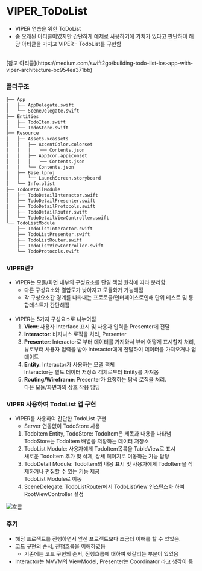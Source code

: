 # VIPER_ToDoList
- VIPER 연습을 위한 ToDoList
- 좀 오래된 아티클이였지만 간단하게 예제로 사용하기에 가치가 있다고 판단하여 해당 아티클을 가지고 VIPER - TodoList를 구현함
</br>
[참고 아티클](https://medium.com/swift2go/building-todo-list-ios-app-with-viper-architecture-bc954ea371bb)

### 폴더구조
```bash
├── App
│   ├── AppDelegate.swift
│   └── SceneDelegate.swift
├── Entities
│   ├── TodoItem.swift
│   └── TodoStore.swift
├── Resource
│   ├── Assets.xcassets
│   │   ├── AccentColor.colorset
│   │   │   └── Contents.json
│   │   ├── AppIcon.appiconset
│   │   │   └── Contents.json
│   │   └── Contents.json
│   ├── Base.lproj
│   │   └── LaunchScreen.storyboard
│   └── Info.plist
├── TodoDetailModule
│   ├── TodoDetailInteractor.swift
│   ├── TodoDetailPresenter.swift
│   ├── TodoDetailProtocols.swift
│   ├── TodoDetailRouter.swift
│   └── TodoDetailViewController.swift
└── TodoListModule
    ├── TodoListInteractor.swift
    ├── TodoListPresenter.swift
    ├── TodoListRouter.swift
    ├── TodoListViewController.swift
    └── TodoProtocols.swift
```

### VIPER란?
- VIPER는 모듈/화면 내부의 구성요소를 단일 책임 원칙에 따라 분리함.
    - 다른 구성요소와 결합도가 낮아지고 모듈화가 가능해짐
    - 각 구성요소간 경계를 나타내는 프로토콜/인터페이스로인해 단위 테스트 및 통합테스트가 간단해짐
<br></br>
- VIPER는 5가지 구성요소로 나누어짐
    1. <b>View</b>: 사용자 Interface 표시 및 사용자 입력을 Presenter에 전달
    2. <b>Interactor</b>: 비지니스 로직을 처리, Persenter
    3. <b>Presenter</b>: Interactor로 부터 데이터를 가져와서 뷰에 어떻게 표시할지 처리, <br>뷰로부터 사용자 입력을 받아 Interactor에게 전달하여 데이터를 가져오거나 업데이트
    4. <B>Entity</b>: Interactor가 사용하는 모델 객체<br>
        Interactor는 별도 데이터 저장소 객체로부터 Entity를 가져옴
    5. <b>Routing/Wireframe</b>: Presenter가 요청하는 탐색 로직을 처리.<br>
    다은 모듈/화면과의 상호 작용 담딩

### VIPER 사용하여 TodoList 앱 구현
- VIPER를 사용하여 간단한 TodoList 구현
    - Server 연동없이 TodoStore 사용
    1. TodoItem Entity, TodoStore: TodoItem은 제목과 내용을 나타냄<br>
    TodoStore는 TodoItem 배열을 저장하는 데이터 저장소
    2. TodoList Module: 사용자에게 TodoItem목록을 TableView로 표시<br>
    새로운 TodoItem  추가 및 삭제, 상세 페이지로 이동하는 기능 담당
    3. TodoDetail Module: TodoItem의 내용 표시 및 사용자에게 TodoItem을 삭제하거나 편집할 수 있는 기능 제공<br>
    TodoList Module로 이동
    4. SceneDelegate: TodoListRouter에서 TodoListView 인스턴스화 하여 RootViewController 설정


![흐름](https://github.com/user-attachments/assets/c73fc445-5b61-4f10-a8af-df9c6b099759)

### 후기
- 해당 프로젝트를 진행하면서 앞선 프로젝트보다 조금더 이해를 할 수 있었음.
- 코드 구현의 순서, 진행흐름을 이해하였음
    - 기존에는 코드 구현의 순서, 진행흐름에 대하여 헷갈리는 부분이 있었음
- Interactor는 MVVM의 ViewModel, Presenter는 Coordinator 라고 생각이 듦
